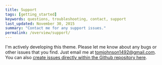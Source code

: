 ```yaml
---
title: Support
tags: [getting_started]
keywords: questions, troubleshooting, contact, support
last_updated: November 30, 2015
summary: "Contact me for any support issues."
permalink: /overview/support/
---
```



I'm actively developing this theme. Please let me know about any bugs or other issues that you find. Just email me at <a href="mailto:tomjohnson1492@gmail.com">tomjohnson1492@gmail.com</a>. You can also [create issues directly within the Github repository here](https://github.com/tomjohnson1492/jekyll-doc/issues).
